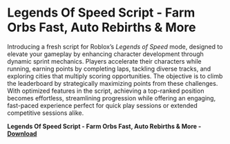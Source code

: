<h1>Legends Of Speed Script - Farm Orbs Fast, Auto Rebirths & More</h1>

Introducing a fresh script for Roblox’s *Legends of Speed* mode, designed to elevate your gameplay by enhancing character development through dynamic sprint mechanics. Players accelerate their characters while running, earning points by completing laps, tackling diverse tracks, and exploring cities that multiply scoring opportunities. The objective is to climb the leaderboard by strategically maximizing points from these challenges. With optimized features in the script, achieving a top-ranked position becomes effortless, streamlining progression while offering an engaging, fast-paced experience perfect for quick play sessions or extended competitive sessions alike.

**Legends Of Speed Script - Farm Orbs Fast, Auto Rebirths &amp; More - [Download](https://www.dlgram.com/public/files/api.php?shortened=3gONXU)**


